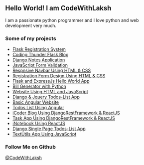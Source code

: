 
## Hello World! I am CodeWithLaksh

I am a passionate python programmer and I love python and web 
development very much.

### Some of my projects
- [Flask Registration System](https://github.com/codewithlaksh/flask-registration-system)
- [Coding Thunder Flask Blog](https://github.com/codewithlaksh/codingthunder-flask-blog)
- [Django Notes Application](https://github.com/codewithlaksh/django-notes-app)
- [JavaScript Form Validation](https://github.com/codewithlaksh/js-form-validation)
- [Respnsive Navbar Using HTML & CSS](https://github.com/codewithlaksh/responsive-navbar-design)
- [Registration Form Design Using HTML & CSS](https://github.com/codewithlaksh/registration-form-design)
- [Flask and ExpressJs Hello World App](https://github.com/codewithlaksh/flask-express-app)
- [Bill Generator with Python](https://github.com/codewithlaksh/bill-generator-with-python)
- [Website Using HTML and JavaScript](https://github.com/codewithlaksh/website-using-html-and-javascript)
- [Django & Jquery Todos-List App](https://github.com/codewithlaksh/django-and-jquery-todos-list-app)
- [Basic Angular Website](https://github.com/codewithlaksh/my-angular-website)
- [Todos List Using Angular](https://github.com/codewithlaksh/angular-todos-list)
- [iCoder Blog Using DjangoRestFramework & ReactJS](https://github.com/codewithlaksh/icoder-blog-djangorestframework-react)
- [Task App Using DjangoRestFramework & ReactJS](https://github.com/codewithlaksh/task-app-djangorestframework-react)
- [iNotebook Using ReactJS](https://github.com/codewithlaksh/ReactJS-iNotebook)
- [Django Single Page Todos-List App](https://github.com/codewithlaksh/django-singlePage-todos-application)
- [TextUtils App Using JavaScript](https://github.com/codewithlaksh/javascript-textutils-app)

### Follow Me on Github
[@CodeWithLaksh](https://github.com/codewithlaksh)
